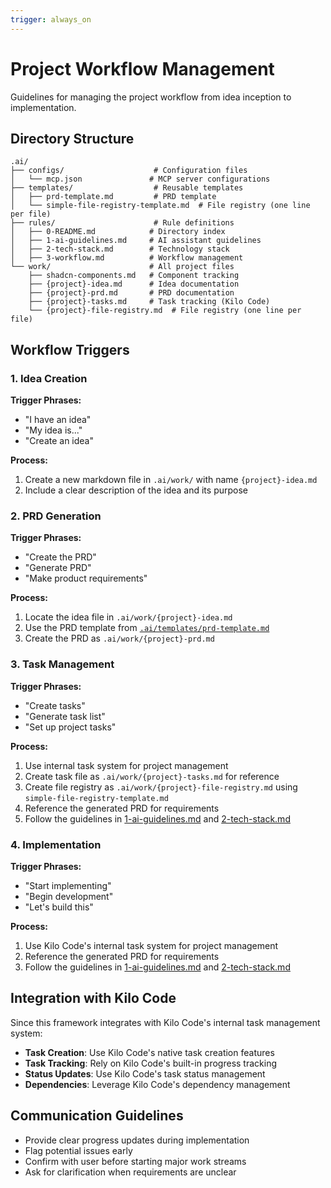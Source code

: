 ```yaml
---
trigger: always_on
---
```


# Project Workflow Management

Guidelines for managing the project workflow from idea inception to implementation.

## Directory Structure

```
.ai/
├── configs/                    # Configuration files
│   └── mcp.json               # MCP server configurations
├── templates/                  # Reusable templates
│   ├── prd-template.md         # PRD template
│   └── simple-file-registry-template.md  # File registry (one line per file)
├── rules/                      # Rule definitions
│   ├── 0-README.md            # Directory index
│   ├── 1-ai-guidelines.md     # AI assistant guidelines
│   ├── 2-tech-stack.md        # Technology stack
│   ├── 3-workflow.md          # Workflow management
└── work/                      # All project files
    ├── shadcn-components.md   # Component tracking
    ├── {project}-idea.md      # Idea documentation
    ├── {project}-prd.md       # PRD documentation
    ├── {project}-tasks.md     # Task tracking (Kilo Code)
    └── {project}-file-registry.md  # File registry (one line per file)
```

## Workflow Triggers

### 1. Idea Creation
**Trigger Phrases:**
- "I have an idea"
- "My idea is..."
- "Create an idea"

**Process:**
1. Create a new markdown file in `.ai/work/` with name `{project}-idea.md`
2. Include a clear description of the idea and its purpose

### 2. PRD Generation
**Trigger Phrases:**
- "Create the PRD"
- "Generate PRD"
- "Make product requirements"

**Process:**
1. Locate the idea file in `.ai/work/{project}-idea.md`
2. Use the PRD template from [`.ai/templates/prd-template.md`](templates/prd-template.md)
3. Create the PRD as `.ai/work/{project}-prd.md`

### 3. Task Management
**Trigger Phrases:**
- "Create tasks"
- "Generate task list"
- "Set up project tasks"

**Process:**
1. Use internal task system for project management
2. Create task file as `.ai/work/{project}-tasks.md` for reference
3. Create file registry as `.ai/work/{project}-file-registry.md` using `simple-file-registry-template.md`
4. Reference the generated PRD for requirements
5. Follow the guidelines in [1-ai-guidelines.md](1-ai-guidelines.md) and [2-tech-stack.md](2-tech-stack.md)

### 4. Implementation
**Trigger Phrases:**
- "Start implementing"
- "Begin development"
- "Let's build this"

**Process:**
1. Use Kilo Code's internal task system for project management
2. Reference the generated PRD for requirements
3. Follow the guidelines in [1-ai-guidelines.md](1-ai-guidelines.md) and [2-tech-stack.md](2-tech-stack.md)

## Integration with Kilo Code

Since this framework integrates with Kilo Code's internal task management system:

- **Task Creation**: Use Kilo Code's native task creation features
- **Task Tracking**: Rely on Kilo Code's built-in progress tracking
- **Status Updates**: Use Kilo Code's task status management
- **Dependencies**: Leverage Kilo Code's dependency management

## Communication Guidelines
- Provide clear progress updates during implementation
- Flag potential issues early
- Confirm with user before starting major work streams
- Ask for clarification when requirements are unclear